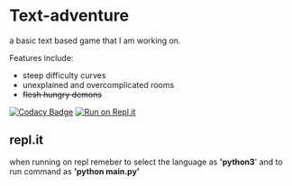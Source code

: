 # Text-adventure 
a basic text based game that I am working on.

Features include:
*   steep difficulty curves
*   unexplained and overcomplicated rooms
*   ~~flesh hungry demons~~

[![Codacy Badge](https://api.codacy.com/project/badge/Grade/ac5ad7e0b0ca4e99be484226fccace1e)](https://app.codacy.com/gh/Dragorn06/Text-adventure?utm_source=github.com&utm_medium=referral&utm_content=Dragorn06/Text-adventure&utm_campaign=Badge_Grade)
[![Run on Repl.it](https://repl.it/badge/github/Dragorn06/text-adventure)](https://repl.it/github/Dragorn06/text-adventure)

## repl.it
when running on repl remeber to select the language as __'python3__' and to run command as __'python main.py'__
